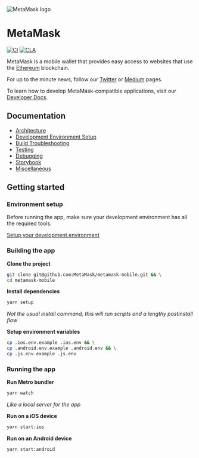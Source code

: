 ![MetaMask logo](logo.png?raw=true)

# MetaMask 

[![CI](https://github.com/MetaMask/metamask-mobile/actions/workflows/ci.yml/badge.svg?branch=main)](https://github.com/MetaMask/metamask-mobile/actions/workflows/ci.yml) [![CLA](https://github.com/MetaMask/metamask-mobile/actions/workflows/cla.yml/badge.svg?branch=main)](https://github.com/MetaMask/metamask-mobile/actions/workflows/cla.yml)

MetaMask is a mobile wallet that provides easy access to websites that use the [Ethereum](https://ethereum.org/) blockchain.

For up to the minute news, follow our [Twitter](https://twitter.com/metamask) or [Medium](https://medium.com/metamask) pages.

To learn how to develop MetaMask-compatible applications, visit our [Developer Docs](https://docs.metamask.io).

## Documentation
- [Architecture](./docs/readme/architecture.md)
- [Development Environment Setup](./docs/readme/environment.md)
- [Build Troubleshooting](./docs/readme/troubleshooting.md)
- [Testing](./docs/readme/testing.md)
- [Debugging](./docs/readme/debugging.md)
- [Storybook](./docs/readme/storybook.md)
- [Miscellaneous](./docs/readme/miscellaneous.md)

## Getting started

### Environment setup

Before running the app, make sure your development environment has all the required tools.

[Setup your development environment](./docs/readme/environment.md)

### Building the app

**Clone the project**
```bash
git clone git@github.com:MetaMask/metamask-mobile.git && \
cd metamask-mobile
```

**Install dependencies**

```bash
yarn setup
```
_Not the usual install command, this will run scripts and a lengthy postinstall flow_

**Setup environment variables**
```bash
cp .ios.env.example .ios.env && \
cp .android.env.example .android.env && \
cp .js.env.example .js.env
```

### Running the app

**Run Metro bundler**
```bash
yarn watch
```
_Like a local server for the app_

**Run on a iOS device**
```bash
yarn start:ios 
```

**Run on an Android device**
```bash
yarn start:android
```
